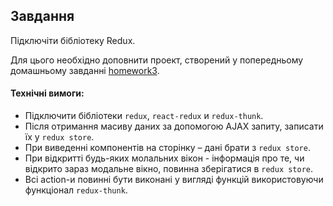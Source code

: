## Завдання

Підключіти бібліотеку Redux.

Для цього необхідно доповнити проект, створений у попередньому домашньому завданні [homework3](../homework3/readme.md).

#### Технічні вимоги:
- Підключити бібліотеки `redux`, `react-redux` и `redux-thunk`.
- Після отримання масиву даних за допомогою AJAX запиту, записати їх у `redux store`.
- При виведенні компонентів на сторінку – дані брати з `redux store`.
- При відкритті будь-яких молальних вікон - інформація про те, чи відкрито зараз модальне вікно, повинна зберігатися в `redux store`.
- Всі action-и повинні бути виконані у вигляді функцій використовуючи функціонал `redux-thunk`.
